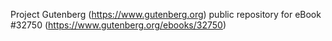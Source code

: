 Project Gutenberg (https://www.gutenberg.org) public repository for eBook #32750 (https://www.gutenberg.org/ebooks/32750)
